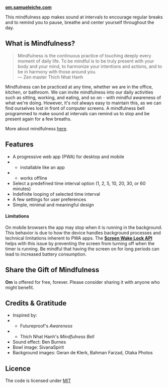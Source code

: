 **[om.samueleiche.com](https://om.samueleiche.com)**

This mindfulness app makes sound at intervals to encourage regular breaks and to remind you to pause, breathe and center yourself throughout the day.

## What is Mindfulness?

> Mindfulness is the continuous practice of touching deeply every moment of daily life. To be mindful is to be truly present with your body and your mind, to harmonize your intentions and actions, and to be in harmony with those around you. \
>  — Zen master Thich Nhat Hanh

Mindfulness can be practiced at any time, whether we are in the office, kitchen, or bathroom. We can invite mindfulness into our daily activities such as sitting, working, and eating, and so on - with mindful awareness of what we're doing. However, it's not always easy to maintain this, as we can find ourselves lost in front of computer screens. A mindfulness bell programmed to make sound at intervals
can remind us to stop and be present again for a few breaths.

More about mindfulness <a href='./MINDFULNESS.md'>here</a>.

## Features

-   A progressive web app (PWA) for desktop and mobile
-   -   installable like an app
-   -   works offline
-   Select a predefined time interval option (1, 2, 5, 10, 20, 30, or 60 minutes)
-   Indefinite looping of selected time interval
-   A few settings for user preferences
-   Simple, minimal and meaningful design

#### Limitations

On mobile browsers the app may stop when it is running in the background. This behavior is due to how the device handles background processes and technical limitations inherent to PWA apps. The **[Screen Wake Lock API](https://developer.mozilla.org/en-US/docs/Web/API/Screen_Wake_Lock_API)** helps with this issue by preventing the screen from turning off when the timer is running. Be mindful that having the screen on for long periods can lead to increased battery consumption.

## Share the Gift of Mindfulness

**Om** is offered for free, forever. Please consider sharing it with anyone who might benefit.

## Credits & Gratitude

-   Inspired by:
-   -   Futureproof's _Awareness_
-   -   Thich Nhat Hanh's _Mindfulness Bell_
-   Sound effect: Ben Burnes
-   Bowl image: SivanaSpirit
-   Background images: Geran de Klerk, Bahman Farzad, Otaka Photos

## Licence

The code is licensed under <a href='./LICENCE'>MIT</a>
